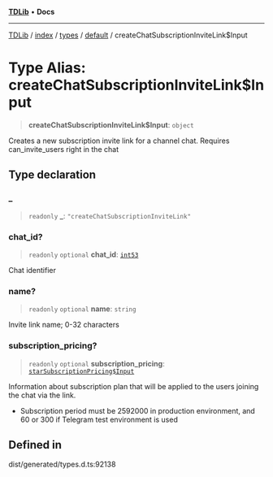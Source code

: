 [**TDLib**](../../../../../../README.md) • **Docs**

***

[TDLib](../../../../../../modules.md) / [index](../../../../../README.md) / [types](../../../README.md) / [default](../README.md) / createChatSubscriptionInviteLink$Input

# Type Alias: createChatSubscriptionInviteLink$Input

> **createChatSubscriptionInviteLink$Input**: `object`

Creates a new subscription invite link for a channel chat. Requires can_invite_users right in the chat

## Type declaration

### \_

> `readonly` **\_**: `"createChatSubscriptionInviteLink"`

### chat\_id?

> `readonly` `optional` **chat\_id**: [`int53`](int53.md)

Chat identifier

### name?

> `readonly` `optional` **name**: `string`

Invite link name; 0-32 characters

### subscription\_pricing?

> `readonly` `optional` **subscription\_pricing**: [`starSubscriptionPricing$Input`](starSubscriptionPricing$Input.md)

Information about subscription plan that will be applied to the users joining the chat via the link.

- Subscription period must be 2592000 in production environment, and 60 or 300 if Telegram test environment is used

## Defined in

dist/generated/types.d.ts:92138

